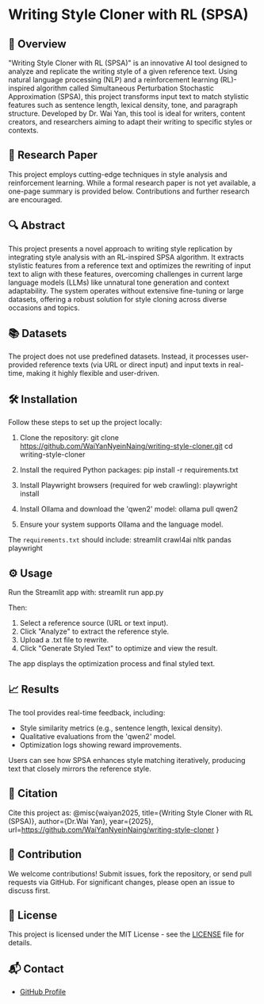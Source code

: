 # Writing Style Cloner with RL (SPSA)

## 🚀 Overview
"Writing Style Cloner with RL (SPSA)" is an innovative AI tool designed to analyze and replicate the writing style of a given reference text. Using natural language processing (NLP) and a reinforcement learning (RL)-inspired algorithm called Simultaneous Perturbation Stochastic Approximation (SPSA), this project transforms input text to match stylistic features such as sentence length, lexical density, tone, and paragraph structure. Developed by Dr. Wai Yan, this tool is ideal for writers, content creators, and researchers aiming to adapt their writing to specific styles or contexts.

## 📄 Research Paper
This project employs cutting-edge techniques in style analysis and reinforcement learning. While a formal research paper is not yet available, a one-page summary is provided below. Contributions and further research are encouraged.

## 🔍 Abstract
This project presents a novel approach to writing style replication by integrating style analysis with an RL-inspired SPSA algorithm. It extracts stylistic features from a reference text and optimizes the rewriting of input text to align with these features, overcoming challenges in current large language models (LLMs) like unnatural tone generation and context adaptability. The system operates without extensive fine-tuning or large datasets, offering a robust solution for style cloning across diverse occasions and topics.

## 📚 Datasets
The project does not use predefined datasets. Instead, it processes user-provided reference texts (via URL or direct input) and input texts in real-time, making it highly flexible and user-driven.

## 🛠️ Installation
Follow these steps to set up the project locally:

1. Clone the repository:
   git clone https://github.com/WaiYanNyeinNaing/writing-style-cloner.git
   cd writing-style-cloner

2. Install the required Python packages:
   pip install -r requirements.txt

3. Install Playwright browsers (required for web crawling):
   playwright install

4. Install Ollama and download the 'qwen2' model:
   ollama pull qwen2

5. Ensure your system supports Ollama and the language model.

The `requirements.txt` should include:
streamlit
crawl4ai
nltk
pandas
playwright

## ⚙️ Usage
Run the Streamlit app with:
streamlit run app.py

Then:
1. Select a reference source (URL or text input).
2. Click "Analyze" to extract the reference style.
3. Upload a .txt file to rewrite.
4. Click "Generate Styled Text" to optimize and view the result.

The app displays the optimization process and final styled text.

## 📈 Results
The tool provides real-time feedback, including:
- Style similarity metrics (e.g., sentence length, lexical density).
- Qualitative evaluations from the 'qwen2' model.
- Optimization logs showing reward improvements.

Users can see how SPSA enhances style matching iteratively, producing text that closely mirrors the reference style.

## 📖 Citation
Cite this project as:
@misc{waiyan2025,
  title={Writing Style Cloner with RL (SPSA)},
  author={Dr.Wai Yan},
  year={2025},
  url=https://github.com/WaiYanNyeinNaing/writing-style-cloner
}

## 🌟 Contribution
We welcome contributions! Submit issues, fork the repository, or send pull requests via GitHub. For significant changes, please open an issue to discuss first.

## 📜 License
This project is licensed under the MIT License - see the [LICENSE](LICENSE) file for details.

## 📬 Contact
- [GitHub Profile](https://github.com/WaiYanNyeinNaing)